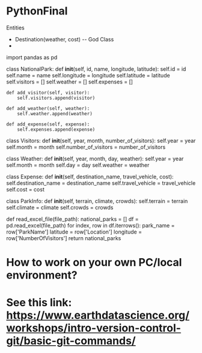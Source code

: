# PythonFinal

Entities
- Destination(weather, cost) -- God Class
- 

import pandas as pd


class NationalPark:
    def __init__(self, id, name, longitude, latitude):
        self.id = id
        self.name = name
        self.longitude = longitude
        self.latitude = latitude
        self.visitors = []
        self.weather = []
        self.expenses = []

    def add_visitor(self, visitor):
        self.visitors.append(visitor)

    def add_weather(self, weather):
        self.weather.append(weather)

    def add_expense(self, expense):
        self.expenses.append(expense)




class Visitors:
    def __init__(self, year, month, number_of_visitors):
        self.year = year
        self.month = month
        self.number_of_visitors = number_of_visitors


class Weather:
    def __init__(self, year, month, day, weather):
        self.year = year
        self.month = month
        self.day = day
        self.weather = weather


class Expense:
    def __init__(self, destination_name, travel_vehicle, cost):
        self.destination_name = destination_name
        self.travel_vehicle = travel_vehicle
        self.cost = cost

class ParkInfo:
    def __init__(self, terrain, climate, crowds):
        self.terrain = terrain
        self.climate = climate
        self.crowds = crowds
        
        
        
        
def read_excel_file(file_path):
    national_parks = []
    df = pd.read_excel(file_path)
    for index, row in df.iterrows():
        park_name = row['ParkName']
        latitude = row['Location']
        longitude = row['NumberOfVisitors']
        return national_parks

# How to work on your own PC/local environment?
# See this link: https://www.earthdatascience.org/workshops/intro-version-control-git/basic-git-commands/